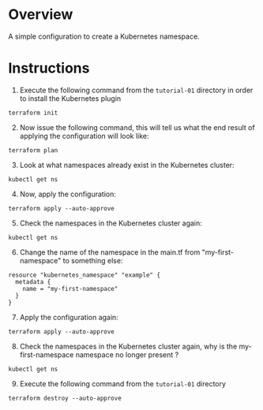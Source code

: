 # Overview

A simple configuration to create a Kubernetes namespace.

# Instructions

1. Execute the following command from the `tutorial-01` directory in order to install the Kubernetes plugin
```
terraform init
```

2. Now issue the following command, this will tell us what the end result of applying the configuration will look like:
```
terraform plan 
```

3. Look at what namespaces already exist in the Kubernetes cluster:
```
kubectl get ns 
```

4. Now, apply the configuration:
```
terraform apply --auto-approve 
```

5. Check the namespaces in the Kubernetes cluster again:
```
kubectl get ns 
```

6. Change the name of the namespace in the main.tf from "my-first-namespace" to something else:
```
resource "kubernetes_namespace" "example" {
  metadata {
    name = "my-first-namespace"
  }
}
```

7. Apply the configuration again:
```
terraform apply --auto-approve 
```

8. Check the namespaces in the Kubernetes cluster again, why is the my-first-namespace namespace no longer present ?
```
kubectl get ns 
```

9. Execute the following command from the `tutorial-01` directory
```
terraform destroy --auto-approve 
```
